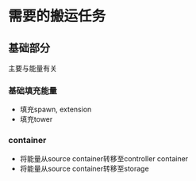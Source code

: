 # 需要的搬运任务

## 基础部分

主要与能量有关

### 基础填充能量

- 填充spawn, extension
- 填充tower

### container

- 将能量从source container转移至controller container
- 将能量从source container转移至storage




